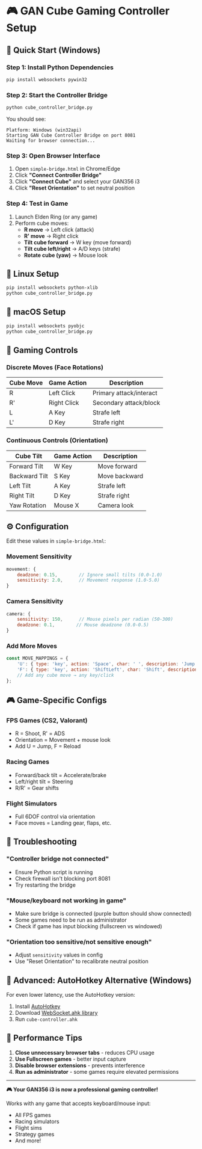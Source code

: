 # 🎮 GAN Cube Gaming Controller Setup

## 🚀 Quick Start (Windows)

### Step 1: Install Python Dependencies
```bash
pip install websockets pywin32
```

### Step 2: Start the Controller Bridge
```bash
python cube_controller_bridge.py
```
You should see:
```
Platform: Windows (win32api)
Starting GAN Cube Controller Bridge on port 8081
Waiting for browser connection...
```

### Step 3: Open Browser Interface
1. Open `simple-bridge.html` in Chrome/Edge
2. Click **"Connect Controller Bridge"** 
3. Click **"Connect Cube"** and select your GAN356 i3
4. Click **"Reset Orientation"** to set neutral position

### Step 4: Test in Game
1. Launch Elden Ring (or any game)
2. Perform cube moves:
   - **R move** → Left click (attack)
   - **R' move** → Right click 
   - **Tilt cube forward** → W key (move forward)
   - **Tilt cube left/right** → A/D keys (strafe)
   - **Rotate cube (yaw)** → Mouse look

## 🐧 Linux Setup
```bash
pip install websockets python-xlib
python cube_controller_bridge.py
```

## 🍎 macOS Setup  
```bash
pip install websockets pyobjc
python cube_controller_bridge.py
```

## 🎯 Gaming Controls

### Discrete Moves (Face Rotations)
| Cube Move | Game Action | Description |
|-----------|-------------|-------------|
| R | Left Click | Primary attack/interact |
| R' | Right Click | Secondary attack/block |
| L | A Key | Strafe left |
| L' | D Key | Strafe right |

### Continuous Controls (Orientation)
| Cube Tilt | Game Action | Description |
|-----------|-------------|-------------|
| Forward Tilt | W Key | Move forward |
| Backward Tilt | S Key | Move backward |
| Left Tilt | A Key | Strafe left |
| Right Tilt | D Key | Strafe right |
| Yaw Rotation | Mouse X | Camera look |

## ⚙️ Configuration

Edit these values in `simple-bridge.html`:

### Movement Sensitivity
```javascript
movement: {
    deadzone: 0.15,        // Ignore small tilts (0.0-1.0)
    sensitivity: 2.0,      // Movement response (1.0-5.0)
}
```

### Camera Sensitivity  
```javascript
camera: {
    sensitivity: 150,      // Mouse pixels per radian (50-300)
    deadzone: 0.1,        // Mouse deadzone (0.0-0.5)
}
```

### Add More Moves
```javascript
const MOVE_MAPPINGS = {
    'U': { type: 'key', action: 'Space', char: ' ', description: 'Jump' },
    'F': { type: 'key', action: 'ShiftLeft', char: 'Shift', description: 'Sprint' },
    // Add any cube move → any key/click
};
```

## 🎮 Game-Specific Configs

### FPS Games (CS2, Valorant)
- R = Shoot, R' = ADS
- Orientation = Movement + mouse look
- Add U = Jump, F = Reload

### Racing Games
- Forward/back tilt = Accelerate/brake
- Left/right tilt = Steering
- R/R' = Gear shifts

### Flight Simulators  
- Full 6DOF control via orientation
- Face moves = Landing gear, flaps, etc.

## 🔧 Troubleshooting

### "Controller bridge not connected"
- Ensure Python script is running
- Check firewall isn't blocking port 8081
- Try restarting the bridge

### "Mouse/keyboard not working in game"
- Make sure bridge is connected (purple button should show connected)
- Some games need to be run as administrator
- Check if game has input blocking (fullscreen vs windowed)

### "Orientation too sensitive/not sensitive enough" 
- Adjust `sensitivity` values in config
- Use "Reset Orientation" to recalibrate neutral position

## 🚀 Advanced: AutoHotkey Alternative (Windows)

For even lower latency, use the AutoHotkey version:

1. Install [AutoHotkey](https://www.autohotkey.com/)
2. Download [WebSocket.ahk library](https://github.com/G33kDude/WebSocket.ahk)
3. Run `cube-controller.ahk`

## 🎯 Performance Tips

1. **Close unnecessary browser tabs** - reduces CPU usage
2. **Use Fullscreen games** - better input capture  
3. **Disable browser extensions** - prevents interference
4. **Run as administrator** - some games require elevated permissions

---

**🎮 Your GAN356 i3 is now a professional gaming controller!**

Works with any game that accepts keyboard/mouse input:
- All FPS games
- Racing simulators  
- Flight sims
- Strategy games
- And more!
